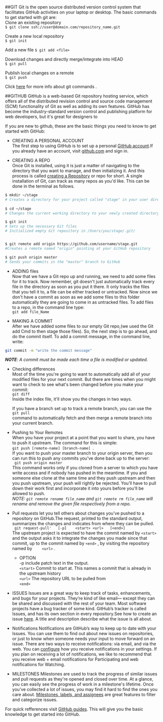 ##GIT
Git is the open source distributed version control system that facilitates GitHub activities on your laptop or
desktop. The basic commands to get started with git are:   
Clone an existing repository    
```$ git clone ssh://user@domain.com/repository_name.git```  

Create a new local repository  
```$ git init```   

Add a new file
```$ git add <file>```   

Download changes and directly merge/integrate into HEAD    
```$ git pull ```   

Publish local changes on a remote   
```$ git push ```   

Click [here](http://www.git-tower.com/blog/git-cheat-sheet/) for more info about git commands .



##GITHUB
GitHub is a web-based Git repository hosting service, which offers all of the distributed revision control and source code management (SCM) functionality of Git as well as adding its own features.
GitHub has become the industry-standard version control and publishing platform for web developers, but it's great for designers to

If you are new to github, these are the basic things you need to know to get started with GitHub:
   
 -  CREATING A PERSONAL ACCOUNT   
 The first step to using GitHub is to set up a personal [GitHub account](https://help.github.com/articles/signing-up-for-a-new-github-account/).If you already have an account, visit [github.com](thub.com) and sign in.
 
 - CREATING A REPO   
Once Git is installed, using it is just a matter of navigating to the directory that you want to manage, and then initializing it. And this process is called [creating a Repository](https://help.github.com/articles/create-a-repo/) or repo for short. A single installation of Git, can track as many repos as you'd like. This can be done in the terminal as follows.   

```sh
$ mkdir ~/stage
# Creates a directory for your project called "stage" in your user directory   
 
$ cd ~/stage
# Changes the current working directory to your newly created directory

$ git init
# Sets up the necessary Git files
# Initialized empty Git repository in /Users/you/stage/.git/


$ git remote add origin https://github.com/username/stage.git
#Creates a remote named "origin" pointing at your GitHub repository

$ git push origin master
# Sends your commits in the "master" branch to GitHub
```

- ADDING files   
Now that we have a Git repo up and running, we need to add some files for it to track. Now remember, git doesn't just automatically track every file in the directory as soon as you put it there. It only tracks the files that you tell it to, a file can be either tracked or untracked. Now since we don't have a commit as soon as we add some files to this folder automatically they are going to come in as untracked files. To add files to a repo, in the command line type:  
   ``` git add file_Name  ```   
   
- MAKING A COMMIT   
After we have added some files to our empty Git repo,(we used the Git add Cmd to then stage those files). So, the next step is to go ahead, and do the commit itself. To add a commit message, in the command line, write:   
```sh  
git commit -m "write the commit message"
```   
***NOTE***: *A commit must be made each time a file is modified or updated*.

- Checking differences   
Most of the time you're going to want to automatically add all of your modified files for your next commit. But there are times when you might want to check to see what's been changed before you make your commit:   
``` git diff ```   
Inside the index file, it'll show you the changes in two ways.

  If you have a branch set up to track a remote branch, you can use the   
```git pull```   
command to automatically fetch and then merge a remote branch into your current branch. 

- Pushing to Your Remotes   
When you have your project at a point that you want to share, you have to push it upstream. The command for this is simple:   
 ```git push [remote-name] [branch-name] ```.    
If you want to push your master branch to your origin server, then you can run this to push any commits you’ve done back up to the server:   
``` git push origin master```   
This command works only if you cloned from a server to which you have write access and if nobody has pushed in the meantime. If you and someone else clone at the same time and they push upstream and then you push upstream, your push will rightly be rejected. You’ll have to pull down their work first and incorporate it into yours before you’ll be allowed to push.   
*NOTE: ```git remote rename file_name``` and ```git remote rm file_name``` will rename and remove the given file respectively from a repo.*


 - Pull	requests	let	you	tell	others	about	changes	you've	pushed	to	a	repository	on	GitHub.The	request,	printed	to	the
standard	output,	summarizes	the	changes	and	indicates	from	where	they	can	be	pulled.   
``` git	request-pull'	[-p]	<start>	<url>	[<end>]```   
The	upstream project is	expected to	have the commit	named	by ```<start>```	 	and	the	output	asks	it	to	integrate	the
changes	you	made	since	that	commit,	up	to	the	commit	named	by	 	```<end>```	 ,	by	visiting	the	repository	named	by	 ```	<url>``` .   

   - OPTION   
-p	 	include	patch	text	in	the	output.   
```<start>```	 	Commit	to	start	at.	This	names	a	commit	that	is	already	in	the	upstream	history   
```<url>```	 	The	repository	URL	to	be	pulled	from   
```<end>```   

-  ISSUES
Issues	are	a	great	way	to	keep	track	of	tasks,	enhancements,	and	bugs	for	your	projects.	They’re	kind	of	like	email—
except	they	can	be	shared	and	discussed	with	the	rest	of	your	team.	Most	software	projects	have	a	bug	tracker	of
some	kind.	GitHub’s	tracker	is	called	Issues,	and	has	its	own	section	in	every	repository.See	how	to	create	an	issue
[here](https://help.github.com/articles/creating-an-issue/).	A	title	and	description	describe	what	the	issue	is	all	about.   

- Notifications
Notifications	are	GitHub’s	way	to	keep	up	to	date	with	your	Issues.	You	can	use	them	to	find	out	about	new	issues	on
repositories,	or	just	to	know	when	someone	needs	your	input	to	move	forward	on	an	issue.	There	are	two	ways	to
receive	notifications:	via	email,	and	via	the	web.	You	can	[configure](https://help.github.com/articles/configuring-notification-emails/)	how	you	receive	notifications	in	your	settings.	If	you
plan	on	receiving	a	lot	of	notifications,	we	like	to	recommend	that	you	receive	web	+	email	notifications	for	Participating
and	web	notifications	for	Watching.   

- MILESTONES
Milestones	are	used	to	track	the	progress	of	similar	issues	and	pull	requests	as	they're	opened	and	closed	over	time.
At	a	glance,	you	can	easily	see	the	progress	of	work	in	a	milestone's	lifetime.	Once	you’ve	collected	a	lot	of	issues,	you
may	find	it	hard	to	find	the	ones	you	care	about.	[Milestones,	labels,	and	assignees](https://guides.github.com/features/issues/)	are	great	features	to	filter	and
categorize	issues.



For quick refferences visit [GitHub guides](https://guides.github.com/). This will give you the basic knowledge to get started into GitHub.
